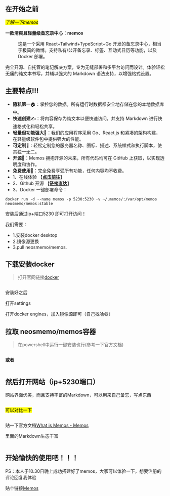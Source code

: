 <!-- wp:heading -->
<h2 class="wp-block-heading">在开始之前</h2>
<!-- /wp:heading -->

<!-- wp:paragraph -->
<p><mark><em>了解一下memos</em></mark></p>
<!-- /wp:paragraph -->

<!-- wp:paragraph -->
<p><strong>一款清爽且轻量级备忘录中心：memos</strong></p>
<!-- /wp:paragraph -->

<!-- wp:paragraph -->
<p style="padding-left: 40px;">这是一个采用 React+Tailwind+TypeScript+Go 开发的备忘录中心，相当于极简的微博。支持私有/公开备忘录、标签、互动式日历等功能，以及 Docker 部署。</p>
<!-- /wp:paragraph -->

<!-- wp:paragraph -->
<p>完全开源、自托管的笔记解决方案，专为无缝部署和多平台访问而设计。体验轻松无痛的纯文本书写，并辅以强大的 Markdown 语法支持，以增强格式设置。</p>
<!-- /wp:paragraph -->

<!-- wp:heading -->
<h2 class="wp-block-heading">主要特点!!!</h2>
<!-- /wp:heading -->

<!-- wp:list -->
<ul class="wp-block-list"><!-- wp:list-item -->
<li><strong>隐私第一</strong>🏠：掌控您的数据。所有运行时数据都安全地存储在您的本地数据库中。</li>
<!-- /wp:list-item -->

<!-- wp:list-item -->
<li><strong>快速创建</strong>✍️：将内容保存为纯文本以便快速访问，并支持 Markdown 进行快速格式化和轻松共享。</li>
<!-- /wp:list-item -->

<!-- wp:list-item -->
<li><strong>轻量但功能强大</strong>🤲：我们的应用程序采用 Go、React.js 和紧凑的架构构建，在轻量级软件包中提供强大的性能。</li>
<!-- /wp:list-item -->

<!-- wp:list-item -->
<li><strong>可定制</strong>🧩：轻松定制您的服务器名称、图标、描述、系统样式和执行脚本，使其独一无二。</li>
<!-- /wp:list-item -->

<!-- wp:list-item -->
<li><strong>开源</strong>🦦：Memos 拥抱开源的未来，所有代码均可在 GitHub 上获取，以实现透明度和协作。</li>
<!-- /wp:list-item -->

<!-- wp:list-item -->
<li><strong>免费使用</strong>💸：完全免费享受所有功能，任何内容均不收费。</li>
<!-- /wp:list-item -->

<!-- wp:list-item -->
<li>1、在线体验 【<strong><a href="https://demo.usememos.com/">点击前往</a></strong>】</li>
<!-- /wp:list-item -->

<!-- wp:list-item -->
<li>2、Github 开源 【<strong><a href="https://github.com/usememos/memos?tab=readme-ov-file">链接直达</a></strong>】</li>
<!-- /wp:list-item -->

<!-- wp:list-item -->
<li>3、Docker 一键部署命令：</li>
<!-- /wp:list-item --></ul>
<!-- /wp:list -->

<!-- wp:code -->
<pre class="wp-block-code"><code>docker run -d --name memos -p 5230:5230 -v ~/.memos/:/var/opt/memos neosmemo/memos:stable</code></pre>
<!-- /wp:code -->

<!-- wp:paragraph -->
<p>安装后通过ip+端口5230 即可打开访问！</p>
<!-- /wp:paragraph -->

<!-- wp:paragraph -->
<p>我们需要：</p>
<!-- /wp:paragraph -->

<!-- wp:list -->
<ul class="wp-block-list"><!-- wp:list-item -->
<li>1.安装docker desktop</li>
<!-- /wp:list-item -->

<!-- wp:list-item -->
<li>2.镜像源更换</li>
<!-- /wp:list-item -->

<!-- wp:list-item -->
<li>3.pull neosmemo/memos.</li>
<!-- /wp:list-item --></ul>
<!-- /wp:list -->

<!-- wp:heading -->
<h2 class="wp-block-heading">下载安装docker</h2>
<!-- /wp:heading -->

<!-- wp:quote -->
<blockquote class="wp-block-quote"><!-- wp:paragraph -->
<p>打开官网链接<a href="https://www.docker.com/">docker</a></p>
<!-- /wp:paragraph --></blockquote>
<!-- /wp:quote -->

<!-- wp:image {"id":539,"sizeSlug":"large","linkDestination":"none"} -->
<figure class="wp-block-image size-large"><img class="wp-image-539" src="https://nsh.asia/wp-content/uploads/2024/10/1730192289-docker-1024x499.png" alt="" /></figure>
<!-- /wp:image -->

<!-- wp:paragraph -->
<p>安装好之后</p>
<!-- /wp:paragraph -->

<!-- wp:paragraph -->
<p>打开settings</p>
<!-- /wp:paragraph -->

<!-- wp:paragraph -->
<p>打开docker engines，加入镜像源即可（自己找哈😄）</p>
<!-- /wp:paragraph -->

<!-- wp:heading -->
<h2 class="wp-block-heading">拉取 neosmemo/memos容器</h2>
<!-- /wp:heading -->

<!-- wp:quote -->
<blockquote class="wp-block-quote"><!-- wp:paragraph -->
<p>在powershell中运行一键安装也行(参考一下官方文档)</p>
<!-- /wp:paragraph --></blockquote>
<!-- /wp:quote -->

<!-- wp:image {"id":540,"sizeSlug":"large","linkDestination":"none"} -->
<figure class="wp-block-image size-large"><img class="wp-image-540" src="https://nsh.asia/wp-content/uploads/2024/10/1730192301-目录后一句话安装-1024x344.png" alt="" /></figure>
<!-- /wp:image -->

<!-- wp:paragraph -->
<p><strong>或者</strong></p>
<!-- /wp:paragraph -->

<!-- wp:image {"id":541,"sizeSlug":"large","linkDestination":"none"} -->
<figure class="wp-block-image size-large"><img class="wp-image-541" src="https://nsh.asia/wp-content/uploads/2024/10/1730192307-配置-1024x587.png" alt="" /></figure>
<!-- /wp:image -->

<!-- wp:heading -->
<h2 class="wp-block-heading">然后打开网站（ip+5230端口）</h2>
<!-- /wp:heading -->

<!-- wp:paragraph -->
<p>网站界面优美，而且支持丰富的Markdown，可以用来自己备忘，写点东西</p>
<!-- /wp:paragraph -->

<!-- wp:image {"id":542,"sizeSlug":"large","linkDestination":"none"} -->
<figure class="wp-block-image size-large"><img class="wp-image-542" src="https://nsh.asia/wp-content/uploads/2024/10/1730192314-0-1024x503.png" alt="" /></figure>
<!-- /wp:image -->

<!-- wp:paragraph -->
<p><mark>可以对比一下</mark></p>
<!-- /wp:paragraph -->

<!-- wp:image {"id":543,"sizeSlug":"large","linkDestination":"none"} -->
<figure class="wp-block-image size-large"><img class="wp-image-543" src="https://nsh.asia/wp-content/uploads/2024/10/1730192318-1-1024x511.png" alt="" /></figure>
<!-- /wp:image -->

<!-- wp:paragraph -->
<p>贴一下官方文档<a href="https://www.usememos.com/docs">What is Memos - Memos</a></p>
<!-- /wp:paragraph -->

<!-- wp:paragraph -->
<p>里面的Markdown生态丰富</p>
<!-- /wp:paragraph -->

<!-- wp:image {"id":544,"sizeSlug":"large","linkDestination":"none"} -->
<figure class="wp-block-image size-large"><img class="wp-image-544" src="https://nsh.asia/wp-content/uploads/2024/10/1730192324-丰富Markdown-297x1024.png" alt="" /></figure>
<!-- /wp:image -->

<!-- wp:heading -->
<h2 class="wp-block-heading">开始愉快的使用吧！！！</h2>
<!-- /wp:heading -->

<!-- wp:paragraph -->
<p>PS：本人于10.30日晚上成功搭建好了memos，大家可以体验一下，想要注册的评论回复我体验</p>
<!-- /wp:paragraph -->

<!-- wp:paragraph -->
<p>贴个链接<a href="https://note.nsh.asia/">Memos</a></p>
<!-- /wp:paragraph -->